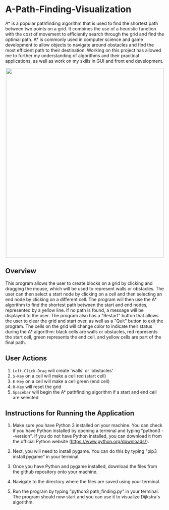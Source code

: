 # A-Path-Finding-Visualization
A* is a popular pathfinding algorithm that is used to find the shortest path between two points on a grid. It combines the use of a heuristic function with the cost of movement to efficiently search through the grid and find the optimal path. A* is commonly used in computer science and game development to allow objects to navigate around obstacles and find the most efficient path to their destination. Working on this project has allowed me to further my understanding of algorithms and their practical applications, as well as work on my skills in GUI and front end development.

<p align="center">
  <img width="500" height="600" src="pathfindingGIF.gif">
</p>

## Overview
This program allows the user to create blocks on a grid by clicking and dragging the mouse, which will be used to represent walls or obstacles. The user can then select a start node by clicking on a cell and then selecting an end node by clicking on a different cell. The program will then use the A* algorithm to find the shortest path between the start and end nodes, represented by a yellow line. If no path is found, a message will be displayed to the user. The program also has a "Restart" button that allows the user to clear the grid and start over, as well as a "Quit" button to exit the program. The cells on the grid will change color to indicate their status during the A* algorithm: black cells are walls or obstacles, red represents the start cell, green represents the end cell, and yellow cells are part of the final path.

## User Actions
1. `Left-Click-Drag` will create 'walls' or 'obstacles'
2. `S-Key` on a cell will make a cell red (start cell)
3. `E-Key` on a cell will make a cell green (end cell)
4. `R-Key` will reset the grid
5. `Spacebar` will begin the A* pathfinding algorithm if a start and end cell are selected


## Instructions for Running the Application
1. Make sure you have Python 3 installed on your machine. You can check if you have Python installed by opening a terminal and typing "python3 --version". If you do not have Python installed, you can download it from the official Python website (https://www.python.org/downloads/).

2. Next, you will need to install pygame. You can do this by typing "pip3 install pygame" in your terminal.

3. Once you have Python and pygame installed, download the files from the github repository onto your machine.

4. Navigate to the directory where the files are saved using your terminal.

5. Run the program by typing "python3 path_finding.py" in your terminal. The program should now start and you can use it to visualize Dijkstra's algorithm.

